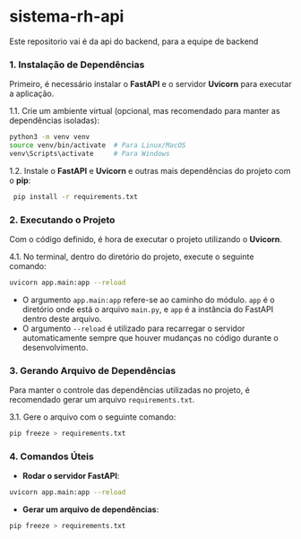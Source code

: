# sistema-rh-api
Este repositorio vai é da api do backend, para a equipe de backend

### 1. **Instalação de Dependências**
Primeiro, é necessário instalar o **FastAPI** e o servidor **Uvicorn** para executar a aplicação.

1.1. Crie um ambiente virtual (opcional, mas recomendado para manter as dependências isoladas):
```bash
python3 -m venv venv
source venv/bin/activate  # Para Linux/MacOS
venv\Scripts\activate     # Para Windows
```

1.2. Instale o **FastAPI** e **Uvicorn** e outras mais dependências do projeto com o **pip**:
```bash
 pip install -r requirements.txt
```

### 2. **Executando o Projeto**
Com o código definido, é hora de executar o projeto utilizando o **Uvicorn**.

4.1. No terminal, dentro do diretório do projeto, execute o seguinte comando:
```bash
uvicorn app.main:app --reload
```
- O argumento `app.main:app` refere-se ao caminho do módulo. `app` é o diretório onde está o arquivo `main.py`, e `app` é a instância do FastAPI dentro deste arquivo.
- O argumento `--reload` é utilizado para recarregar o servidor automaticamente sempre que houver mudanças no código durante o desenvolvimento.

### 3. **Gerando Arquivo de Dependências**
Para manter o controle das dependências utilizadas no projeto, é recomendado gerar um arquivo `requirements.txt`.

3.1. Gere o arquivo com o seguinte comando:
```bash
pip freeze > requirements.txt
```

### 4. **Comandos Úteis**

- **Rodar o servidor FastAPI**:
```bash
uvicorn app.main:app --reload
```

- **Gerar um arquivo de dependências**:
```bash
pip freeze > requirements.txt
```
